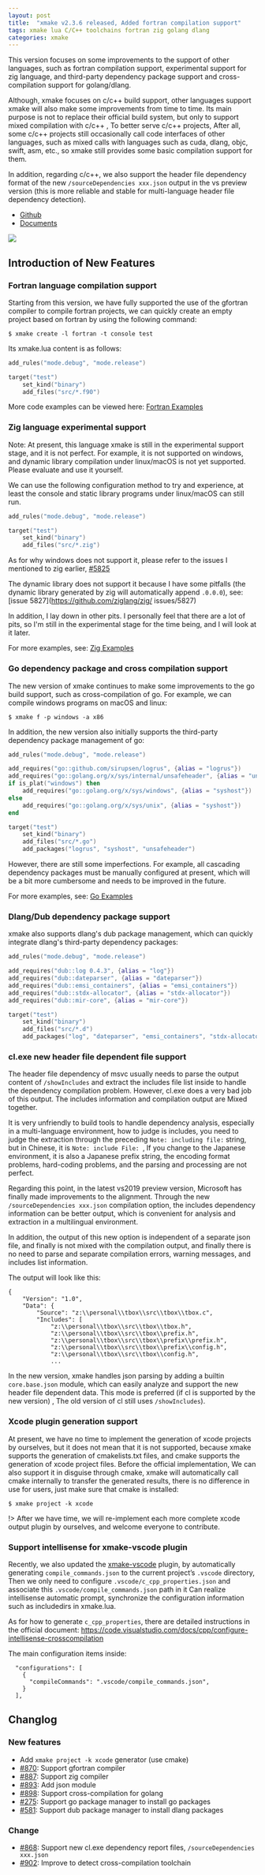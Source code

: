 ```yaml
---
layout: post
title:  "xmake v2.3.6 released, Added fortran compilation support"
tags: xmake lua C/C++ toolchains fortran zig golang dlang
categories: xmake
---
```


This version focuses on some improvements to the support of other languages, such as fortran compilation support, experimental support for zig language, and third-party dependency package support and cross-compilation support for golang/dlang.

Although, xmake focuses on c/c++ build support, other languages support xmake will also make some improvements from time to time. Its main purpose is not to replace their official build system, but only to support mixed compilation with c/c++ , To better serve c/c++ projects,
After all, some c/c++ projects still occasionally call code interfaces of other languages, such as mixed calls with languages such as cuda, dlang, objc, swift, asm, etc., so xmake still provides some basic compilation support for them.

In addition, regarding c/c++, we also support the header file dependency format of the new `/sourceDependencies xxx.json` output in the vs preview version (this is more reliable and stable for multi-language header file dependency detection).

* [Github](https://github.com/xmake-io/xmake)
* [Documents](https://xmake.io/#/home)

![](https://xmake.io/assets/img/index/xmake-basic-render.gif)

## Introduction of New Features

### Fortran language compilation support

Starting from this version, we have fully supported the use of the gfortran compiler to compile fortran projects, we can quickly create an empty project based on fortran by using the following command:

```console
$ xmake create -l fortran -t console test
```

Its xmake.lua content is as follows:

```lua
add_rules("mode.debug", "mode.release")

target("test")
    set_kind("binary")
    add_files("src/*.f90")
```

More code examples can be viewed here: [Fortran Examples](https://github.com/xmake-io/xmake/tree/master/tests/projects/fortran)








### Zig language experimental support

Note: At present, this language xmake is still in the experimental support stage, and it is not perfect. For example, it is not supported on windows, and dynamic library compilation under linux/macOS is not yet supported. Please evaluate and use it yourself.

We can use the following configuration method to try and experience, at least the console and static library programs under linux/macOS can still run.

```lua
add_rules("mode.debug", "mode.release")

target("test")
    set_kind("binary")
    add_files("src/*.zig")
```

As for why windows does not support it, please refer to the issues I mentioned to zig earlier, [#5825](https://github.com/ziglang/zig/issues/5825)

The dynamic library does not support it because I have some pitfalls (the dynamic library generated by zig will automatically append `.0.0.0`), see: [issue 5827](https://github.com/ziglang/zig/ issues/5827)

In addition, I lay down in other pits. I personally feel that there are a lot of pits, so I'm still in the experimental stage for the time being, and I will look at it later.

For more examples, see: [Zig Examples](https://github.com/xmake-io/xmake/tree/master/tests/projects/zig)

### Go dependency package and cross compilation support

The new version of xmake continues to make some improvements to the go build support, such as cross-compilation of go. For example, we can compile windows programs on macOS and linux:

```console
$ xmake f -p windows -a x86
```

In addition, the new version also initially supports the third-party dependency package management of go:

```lua
add_rules("mode.debug", "mode.release")

add_requires("go::github.com/sirupsen/logrus", {alias = "logrus"})
add_requires("go::golang.org/x/sys/internal/unsafeheader", {alias = "unsafeheader"})
if is_plat("windows") then
    add_requires("go::golang.org/x/sys/windows", {alias = "syshost"})
else
    add_requires("go::golang.org/x/sys/unix", {alias = "syshost"})
end

target("test")
    set_kind("binary")
    add_files("src/*.go")
    add_packages("logrus", "syshost", "unsafeheader")
```

However, there are still some imperfections. For example, all cascading dependency packages must be manually configured at present, which will be a bit more cumbersome and needs to be improved in the future.

For more examples, see: [Go Examples](https://github.com/xmake-io/xmake/tree/master/tests/projects/go)

### Dlang/Dub dependency package support

xmake also supports dlang's dub package management, which can quickly integrate dlang's third-party dependency packages:

```lua
add_rules("mode.debug", "mode.release")

add_requires("dub::log 0.4.3", {alias = "log"})
add_requires("dub::dateparser", {alias = "dateparser"})
add_requires("dub::emsi_containers", {alias = "emsi_containers"})
add_requires("dub::stdx-allocator", {alias = "stdx-allocator"})
add_requires("dub::mir-core", {alias = "mir-core"})

target("test")
    set_kind("binary")
    add_files("src/*.d")
    add_packages("log", "dateparser", "emsi_containers", "stdx-allocator", "mir-core")
```

### cl.exe new header file dependent file support

The header file dependency of msvc usually needs to parse the output content of `/showIncludes` and extract the includes file list inside to handle the dependency compilation problem. However, cl.exe does a very bad job of this output. The includes information and compilation output are Mixed together.

It is very unfriendly to build tools to handle dependency analysis, especially in a multi-language environment, how to judge is includes, you need to judge the extraction through the preceding `Note: including file:` string, but in Chinese, it is `Note: include File: `,
If you change to the Japanese environment, it is also a Japanese prefix string, the encoding format problems, hard-coding problems, and the parsing and processing are not perfect.

Regarding this point, in the latest vs2019 preview version, Microsoft has finally made improvements to the alignment. Through the new `/sourceDependencies xxx.json` compilation option, the includes dependency information can be better output, which is convenient for analysis and extraction in a multilingual environment.

In addition, the output of this new option is independent of a separate json file, and finally is not mixed with the compilation output, and finally there is no need to parse and separate compilation errors, warning messages, and includes list information.

The output will look like this:

```
{
    "Version": "1.0",
    "Data": {
        "Source": "z:\\personal\\tbox\\src\\tbox\\tbox.c",
        "Includes": [
            "z:\\personal\\tbox\\src\\tbox\\tbox.h",
            "z:\\personal\\tbox\\src\\tbox\\prefix.h",
            "z:\\personal\\tbox\\src\\tbox\\prefix\\prefix.h",
            "z:\\personal\\tbox\\src\\tbox\\prefix\\config.h",
            "z:\\personal\\tbox\\src\\tbox\\config.h",
            ...
```

In the new version, xmake handles json parsing by adding a builtin `core.base.json` module, which can easily analyze and support the new header file dependent data. This mode is preferred (if cl is supported by the new version) , The old version of cl still uses `/showIncludes`).

### Xcode plugin generation support

At present, we have no time to implement the generation of xcode projects by ourselves, but it does not mean that it is not supported, because xmake supports the generation of cmakelists.txt files, and cmake supports the generation of xcode project files. Before the official implementation,
We can also support it in disguise through cmake, xmake will automatically call cmake internally to transfer the generated results, there is no difference in use for users, just make sure that cmake is installed:

```console
$ xmake project -k xcode
```

!> After we have time, we will re-implement each more complete xcode output plugin by ourselves, and welcome everyone to contribute.

### Support intellisense for xmake-vscode plugin

Recently, we also updated the [xmake-vscode](https://github.com/xmake-io/xmake-vscode) plugin, by automatically generating `compile_commands.json` to the current project’s `.vscode` directory, Then we only need to configure `.vscode/c_cpp_properties.json` and associate this `.vscode/compile_commands.json` path in it
Can realize intellisense automatic prompt, synchronize the configuration information such as includedirs in xmake.lua.

As for how to generate `c_cpp_properties`, there are detailed instructions in the official document: https://code.visualstudio.com/docs/cpp/configure-intellisense-crosscompilation

The main configuration items inside:

```
  "configurations": [
    {
      "compileCommands": ".vscode/compile_commands.json",
    }
  ],
```

## Changlog

### New features

* Add `xmake project -k xcode` generator (use cmake)
* [#870](https://github.com/xmake-io/xmake/issues/870): Support gfortran compiler
* [#887](https://github.com/xmake-io/xmake/pull/887): Support zig compiler
* [#893](https://github.com/xmake-io/xmake/issues/893): Add json module
* [#898](https://github.com/xmake-io/xmake/issues/898): Support cross-compilation for golang
* [#275](https://github.com/xmake-io/xmake/issues/275): Support go package manager to install go packages
* [#581](https://github.com/xmake-io/xmake/issues/581): Support dub package manager to install dlang packages

### Change

* [#868](https://github.com/xmake-io/xmake/issues/868): Support new cl.exe dependency report files, `/sourceDependencies xxx.json`
* [#902](https://github.com/xmake-io/xmake/issues/902): Improve to detect cross-compilation toolchain

